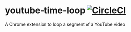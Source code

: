 # youtube-time-loop [![CircleCI](https://circleci.com/gh/kunal-mandalia/youtube-time-loop.svg?style=svg)](https://circleci.com/gh/kunal-mandalia/youtube-time-loop)
A Chrome extension to loop a segment of a YouTube video
